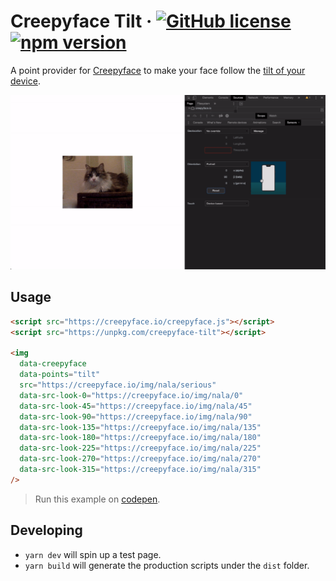 # Creepyface Tilt &middot; [![GitHub license](https://img.shields.io/badge/license-MIT-blue.svg)](https://github.com/4lejandrito/creepyface-tilt/blob/master/LICENSE) [![npm version](https://img.shields.io/npm/v/creepyface-tilt.svg?style=flat)](https://www.npmjs.com/package/creepyface-tilt)

A point provider for [Creepyface](https://github.com/4lejandrito/creepyface) to make your face follow the [tilt of your device](https://developer.mozilla.org/en-US/docs/Web/API/Window/deviceorientation_event).

![Example animated gif of a face looking at the tilt](example.gif)

## Usage

```html
<script src="https://creepyface.io/creepyface.js"></script>
<script src="https://unpkg.com/creepyface-tilt"></script>

<img
  data-creepyface
  data-points="tilt"
  src="https://creepyface.io/img/nala/serious"
  data-src-look-0="https://creepyface.io/img/nala/0"
  data-src-look-45="https://creepyface.io/img/nala/45"
  data-src-look-90="https://creepyface.io/img/nala/90"
  data-src-look-135="https://creepyface.io/img/nala/135"
  data-src-look-180="https://creepyface.io/img/nala/180"
  data-src-look-225="https://creepyface.io/img/nala/225"
  data-src-look-270="https://creepyface.io/img/nala/270"
  data-src-look-315="https://creepyface.io/img/nala/315"
/>
```

> Run this example on [codepen](https://codepen.io/4lejandrito/pen/qBdRbJj).

## Developing

- `yarn dev` will spin up a test page.
- `yarn build` will generate the production scripts under the `dist` folder.
